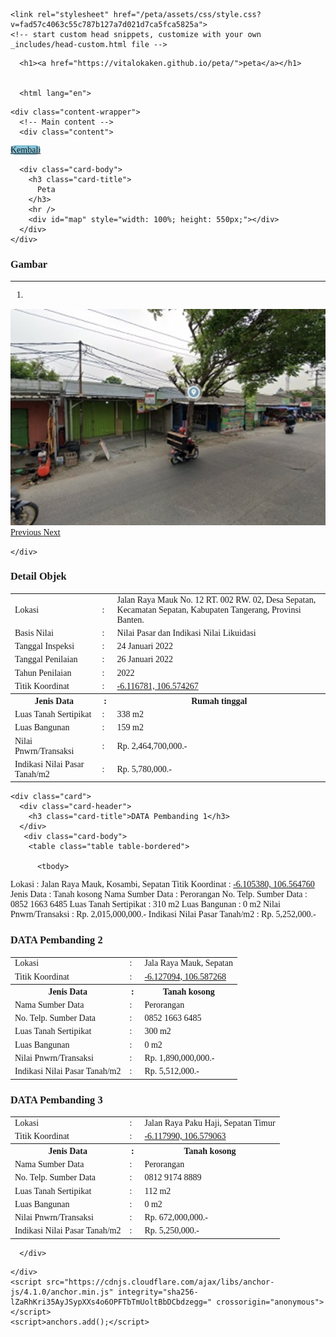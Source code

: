 <!DOCTYPE html>
<html lang="en-US">
  <head>
    <meta charset="UTF-8">
    <meta http-equiv="X-UA-Compatible" content="IE=edge">
    <meta name="viewport" content="width=device-width, initial-scale=1">

<!-- Begin Jekyll SEO tag v2.8.0 -->
<title>peta | maps</title>
<meta name="generator" content="Jekyll v3.9.5" />
<meta property="og:title" content="peta" />
<meta property="og:locale" content="en_US" />
<meta name="description" content="maps" />
<meta property="og:description" content="maps" />
<link rel="canonical" href="https://vitalokaken.github.io/peta/" />
<meta property="og:url" content="https://vitalokaken.github.io/peta/" />
<meta property="og:site_name" content="peta" />
<meta property="og:type" content="website" />
<meta name="twitter:card" content="summary" />
<meta property="twitter:title" content="peta" />
<script type="application/ld+json">
{"@context":"https://schema.org","@type":"WebSite","description":"maps","headline":"peta","name":"peta","url":"https://vitalokaken.github.io/peta/"}</script>
<!-- End Jekyll SEO tag -->

    <link rel="stylesheet" href="/peta/assets/css/style.css?v=fad57c4063c55c787b127a7d021d7ca5fca5825a">
    <!-- start custom head snippets, customize with your own _includes/head-custom.html file -->

<!-- Setup Google Analytics -->



<!-- You can set your favicon here -->
<!-- link rel="shortcut icon" type="image/x-icon" href="/peta/favicon.ico" -->

<!-- end custom head snippets -->

  </head>
  <body>
    <div class="container-lg px-3 my-5 markdown-body">
      
      <h1><a href="https://vitalokaken.github.io/peta/">peta</a></h1>
      

      <html lang="en">
<head>
  <meta charset="utf-8" />
  <meta name="viewport" content="width=device-width, initial-scale=1" />
  <title>KJPP Hari Utomo dan Rekan</title>
  <link rel="stylesheet" href="https://diy.magis.unwahas.ac.id/AdminLTE/plugins/fontawesome-free/css/all.min.css" />
  <link href="https://diy.magis.unwahas.ac.id/css/app.css" rel="stylesheet" />
  <link rel="stylesheet" href="https://unpkg.com/leaflet@1.7.1/dist/leaflet.css" integrity="sha512-xodZBNTC5n17Xt2atTPuE1HxjVMSvLVW9ocqUKLsCC5CXdbqCmblAshOMAS6/keqq/sMZMZ19scR4PsZChSR7A==" crossorigin="" />
  <script src="https://unpkg.com/leaflet@1.7.1/dist/leaflet.js" integrity="sha512-XQoYMqMTK8LvdxXYG3nZ448hOEQiglfqkJs1NOQV44cWnUrBc8PkAOcXy20w0vlaXaVUearIOBhiXZ5V3ynxwA==" crossorigin=""></script>
  <script src="https://cdnjs.cloudflare.com/ajax/libs/Chart.js/3.5.1/chart.js"></script>
  <!-- jQuery -->
  <script src="https://diy.magis.unwahas.ac.id/AdminLTE/plugins/jquery/jquery.min.js"></script>
  <!-- Bootstrap 4 -->
  <script src="https://diy.magis.unwahas.ac.id/AdminLTE/plugins/bootstrap/js/bootstrap.bundle.min.js"></script>
  <!-- DataTables -->
  <script src="https://diy.magis.unwahas.ac.id/AdminLTE/plugins/datatables/jquery.dataTables.min.js"></script>
  <script src="https://diy.magis.unwahas.ac.id/AdminLTE/plugins/datatables-bs4/js/dataTables.bootstrap4.min.js"></script>
  <script src="https://diy.magis.unwahas.ac.id/AdminLTE/plugins/datatables-responsive/js/dataTables.responsive.min.js"></script>
  <script src="https://diy.magis.unwahas.ac.id/AdminLTE/plugins/datatables-responsive/js/responsive.bootstrap4.min.js"></script>
</head>

<style>
  body {
    font-family: 'Montserrat', 'sans-serif';
  }
</style>
    <div class="content-wrapper">
      <!-- Main content -->
      <div class="content">
<div class="row mx-5 mt-3">
   <div class="col">
    <a href="https://hariutomo.co.id/" class="btn" style="background-color: #84C2D8; border-radius: 10px">Kembali</a>
   </div>
</div>
<div class="row mt-3 mx-5">
  <div class="col-sm-6">
    <div class="card">

      <div class="card-body">
        <h3 class="card-title">
          Peta
        </h3>
        <hr />
        <div id="map" style="width: 100%; height: 550px;"></div>
      </div>
    </div>
  </div>
  <div class="col-sm-6">
    <div class="card">
      <!-- /.card-header -->
      <div class="card-body">
        <h3 class="card-title">
      Gambar
        </h3>
        <hr />
        <div id="carouselExampleIndicators" class="carousel slide" data-ride="carousel">
          <ol class="carousel-indicators">
           <li data-target="#carouselExampleIndicators" data-slide-to="0" class="active"></li>
          </ol>
          <div class="carousel-inner">
                        <div class="carousel-item active" data-bs-interval="2000">
				<img class="d-block w-100" src="DEPUR 1.png" alt="First slide" />
            </div>
                      </div>
          <a class="carousel-control-prev" href="DEPUR 2.png" role="button" data-slide="prev">
            <span class="carousel-control-custom-icon" aria-hidden="true">
              <i class="fas fa-chevron-left"></i>
            </span>
            <span class="sr-only">Previous</span>
          </a>
          <a class="carousel-control-next" href="DEPUR 3.png" role="button" data-slide="next">
            <span class="carousel-control-custom-icon" aria-hidden="true">
              <i class="fas fa-chevron-right"></i>
            </span>
            <span class="sr-only">Next</span>
          </a>
        </div>
      </div>
     
    </div>
  </div>
</div>
<div class="row mt-3 mx-5">
  <div class="col-md-6 ">
    <div class="card">
      <div class="card-header">
        <h3 class="card-title">Detail Objek</h3>
      </div>
    <!-- /.card-header -->
      <div class="card-body">
        <table class="table table-bordered">
          <tbody>
			 <tr>
              <td> Lokasi  </td>
              <td>:</td>
              <td>Jalan Raya Mauk No. 12 RT. 002 RW. 02, Desa Sepatan, Kecamatan Sepatan, Kabupaten Tangerang, Provinsi Banten.																																					
			</td>
            </tr>
			 <tr>
              <td>Basis Nilai</td>
              <td>: </td>
              <td>Nilai Pasar dan Indikasi Nilai Likuidasi</td>
            </tr>
			<tr>
              <td>Tanggal Inspeksi</td>
              <td>: </td>
              <td>24 Januari 2022</td>
            </tr>
			<tr>
              <td>Tanggal Penilaian</td>
              <td>: </td>
              <td>26 Januari 2022</td>
            </tr>
			<tr>
              <td>Tahun Penilaian</td>
              <td>: </td>
              <td> 2022 </td>
            </tr>
			<tr>
              <td>Titik Koordinat</td>
              <td>:</td>
              <td><a href="https://www.google.com/maps/place/6%C2%B007'00.4%22S+106%C2%B034'27.4%22E/@-6.1167757,106.5716921,17z/data=!3m1!4b1!4m4!3m3!8m2!3d-6.116781!4d106.574267?entry=ttu">
 -6.116781, 106.574267												
                  </a></td>
            </tr>
			<tr>
              <th>Jenis Data</th>
              <th style="width: 10px">:</th>
              <th>Rumah tinggal</th>
            </tr>
           <tr>
              <td>Luas Tanah Sertipikat</td>
              <td>:</td>
              <td> 338 m2</td>
            </tr>
			<tr>
              <td>Luas Bangunan</td>
              <td>:</td>
              <td> 159 m2</td>
            </tr>
			<tr>
              <td>Nilai Pnwrn/Transaksi</td>
              <td>:</td>
              <td> Rp. 2,464,700,000.-</td>
            </tr>
			<tr>
              <td>Indikasi Nilai Pasar Tanah/m2</td>
              <td>:</td>
              <td> Rp. 5,780,000.-</td>
            </tr>
          </tbody>
        </table>
      </div>
    </div>
    <!-- /.card -->

    <div class="card">
      <div class="card-header">
        <h3 class="card-title">DATA Pembanding 1</h3>
      </div>
	   <div class="card-body">
        <table class="table table-bordered">

          <tbody>
<tr>
              <td> Lokasi  </td>
              <td>:</td>
              <td> Jalan Raya Mauk, Kosambi, Sepatan </td>
            </tr>
			<tr>
              <td>Titik Koordinat</td>
              <td>:</td>
              <td><a href="https://www.google.com/maps/place/6%C2%B006'19.4%22S+106%C2%B033'53.1%22E/@-6.1053747,106.5621851,17z/data=!3m1!4b1!4m4!3m3!8m2!3d-6.10538!4d106.56476?entry=ttu">
 -6.105380, 106.564760								
                  </a></td>
            </tr>
			<tr>
              <th>Jenis Data</th>
              <th style="width: 10px">:</th>
              <th> Tanah kosong </th>
            </tr>
           <tr>
              <td>Nama Sumber Data</td>
              <td>:</td>
              <td> Perorangan </td>
            </tr>
			<tr>
              <td>No. Telp. Sumber Data </td>
              <td>: </td>
              <td> 0852 1663 6485 </td>
            </tr>
			<tr>
              <td>Luas Tanah Sertipikat</td>
              <td>:</td>
              <td>310 m2</td>
            </tr>
			<tr>
              <td>Luas Bangunan</td>
              <td>:</td>
              <td> 0 m2</td>
            </tr>
			<tr>
              <td>Nilai Pnwrn/Transaksi</td>
              <td>:</td>
              <td> Rp. 2,015,000,000.-</td>
            </tr>
			<tr>
              <td>Indikasi Nilai Pasar Tanah/m2</td>
              <td>:</td>
              <td> Rp. 5,252,000.-</td>
            </tr>
          </tbody>
        </table>
      </div>
    </div>
  </div>
  <div class="col-md-6">
    <div class="card">
      <div class="card-header">
        <h3 class="card-title">DATA Pembanding 2</h3>
      </div>
      <!-- /.card-header -->
      <div class="card-body">
        <table class="table table-bordered">
          <tbody>
			<tr>
              <td> Lokasi  </td>
              <td>:</td>
              <td> Jala Raya Mauk, Sepatan 		 	 	
	</td>
            </tr>
			<tr>
              <td>Titik Koordinat</td>
              <td>:</td>
              <td><a href="https://www.google.com/maps/place/6%C2%B007'37.5%22S+106%C2%B035'14.2%22E/@-6.1270887,106.5846931,17z/data=!3m1!4b1!4m4!3m3!8m2!3d-6.127094!4d106.587268?entry=ttu">
 -6.127094, 106.587268				
                  </a></td>
            </tr>
			<tr>
              <th>Jenis Data</th>
              <th style="width: 10px">:</th>
              <th> Tanah kosong </th>
            </tr>
			<tr>
              <td>Nama Sumber Data</td>
              <td>:</td>
              <td> Perorangan </td>
            </tr>
			<tr>
              <td>No. Telp. Sumber Data </td>
              <td>: </td>
              <td> 0852 1663 6485 </td>
            </tr>
			<tr>
              <td>Luas Tanah Sertipikat</td>
              <td>:</td>
              <td> 300 m2</td>
            </tr>
			<tr>
              <td>Luas Bangunan</td>
              <td>:</td>
              <td> 0 m2</td>
            </tr>
			<tr>
              <td>Nilai Pnwrn/Transaksi</td>
              <td>:</td>
              <td> Rp. 1,890,000,000.-</td>
            </tr>
			<tr>
              <td>Indikasi Nilai Pasar Tanah/m2</td>
              <td>:</td>
              <td> Rp. 5,512,000.-</td>
            </tr>
          </tbody>
        </table>
      </div>
    </div>
    <!-- /.card -->
    <div class="card">
      <div class="card-header">
        <h3 class="card-title">DATA Pembanding 3</h3>
      </div>
      <!-- /.card-header -->
      <div class="card-body">
        <table class="table table-bordered">
         <tbody>
			<tr>
              <td> Lokasi  </td>
              <td>:</td>
              <td> Jalan Raya Paku Haji, Sepatan Timur 	
	</td>
            </tr>
			<tr>
              <td>Titik Koordinat</td>
              <td>:</td>
              <td><a href="https://www.google.com/maps/place/6%C2%B007'04.8%22S+106%C2%B034'44.6%22E/@-6.1179847,106.5764881,17z/data=!3m1!4b1!4m4!3m3!8m2!3d-6.11799!4d106.579063?entry=ttu">
-6.117990, 106.579063	
                  </a></td>
            </tr>
			<tr>
              <th>Jenis Data</th>
              <th style="width: 10px">:</th>
              <th> Tanah kosong </th>
            </tr>
           <tr>
              <td>Nama Sumber Data</td>
              <td>:</td>
              <td> Perorangan </td>
            </tr>
			<tr>
              <td>No. Telp. Sumber Data </td>
              <td>: </td>
              <td> 0812 9174 8889 </td>
            </tr>
			<tr>
              <td>Luas Tanah Sertipikat</td>
              <td>:</td>
              <td> 112 m2</td>
            </tr>
			<tr>
              <td>Luas Bangunan</td>
              <td>:</td>
              <td> 0 m2</td>
            </tr>
			<tr>
              <td>Nilai Pnwrn/Transaksi</td>
              <td>:</td>
              <td> Rp. 672,000,000.-</td>
            </tr>
			<tr>
              <td>Indikasi Nilai Pasar Tanah/m2</td>
              <td>:</td>
              <td> Rp. 5,250,000.-</td>
            </tr>
          </tbody>
        </table>
      </div>
    </div>
        
      </div>
 
  

<script>
  var peta1 = L.tileLayer('https://api.mapbox.com/styles/v1/{id}/tiles/{z}/{x}/{y}?access_token=pk.eyJ1IjoibWFwYm94IiwiYSI6ImNpejY4NXVycTA2emYycXBndHRqcmZ3N3gifQ.rJcFIG214AriISLbB6B5aw', {
            attribution: 'Map data &copy; <a href="https://www.openstreetmap.org/">OpenStreetMap</a> contributors, ' +
                '<a href="https://creativecommons.org/licenses/by-sa/2.0/">CC-BY-SA</a>, ' +
                'Imagery © <a href="https://www.mapbox.com/">Mapbox</a>',
            id: 'mapbox/streets-v11'
        });
    
    
        var map = L.map('map', {
            center: [-7.9409693,110.5509868],
            zoom: 14,
            layers: [peta1],
        });
    
        var baseMaps = {
            "Grayscale": peta1,
           
        };
    
        L.control.layers(baseMaps).addTo(map);



        var iconsekolah = L.icon({
            iconUrl: 'OBJEK DEPUR.png',
            iconSize:     [300, 300],        
        });

		var informasi = '<table class="table table-bordered"> <tr><td colspan="2"><a href="https://www.google.com/maps/dir//-7.9409693,110.5509868" class="btn btn-sm btn-default">Rute</a></td></tr></body></table>';
         L.marker([-7.9409693,110.5509868],{icon: iconsekolah})
        // .bindPopup(L.popup({maxWidth:500}).setContent('<a href="https://www.google.com/maps/dir//-7.9409693,110.5509868" target="_blank">Rute Ke Lokasi</a>'))
		 .addTo(map);
</script>



</div></div></div></html>


      
    </div>
    <script src="https://cdnjs.cloudflare.com/ajax/libs/anchor-js/4.1.0/anchor.min.js" integrity="sha256-lZaRhKri35AyJSypXXs4o6OPFTbTmUoltBbDCbdzegg=" crossorigin="anonymous"></script>
    <script>anchors.add();</script>
  </body>
</html>
